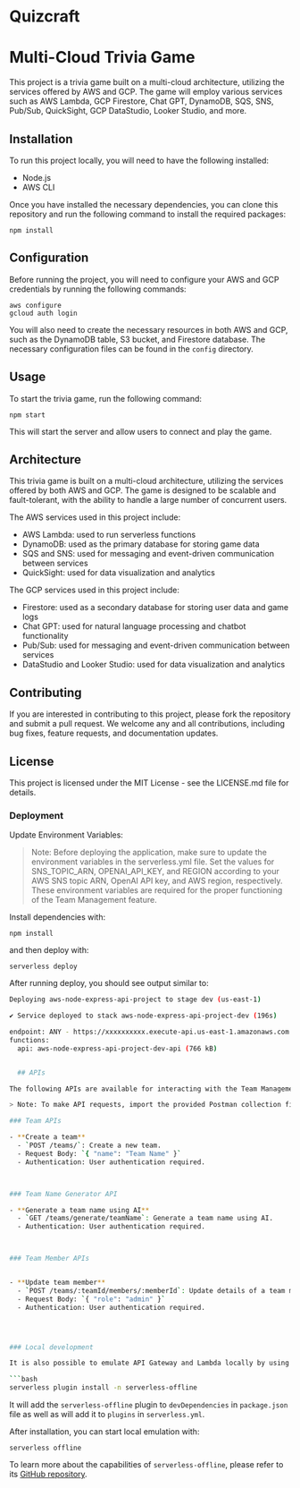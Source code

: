 # Quizcraft
# Multi-Cloud Trivia Game

This project is a trivia game built on a multi-cloud architecture, utilizing the services offered by AWS and GCP. The game will employ various services such as AWS Lambda, GCP Firestore, Chat GPT, DynamoDB, SQS, SNS, Pub/Sub, QuickSight, GCP DataStudio, Looker Studio, and more.

## Installation

To run this project locally, you will need to have the following installed:

- Node.js
- AWS CLI


Once you have installed the necessary dependencies, you can clone this repository and run the following command to install the required packages:

```
npm install
```

## Configuration

Before running the project, you will need to configure your AWS and GCP credentials by running the following commands:

```
aws configure
gcloud auth login
```

You will also need to create the necessary resources in both AWS and GCP, such as the DynamoDB table, S3 bucket, and Firestore database. The necessary configuration files can be found in the `config` directory.

## Usage

To start the trivia game, run the following command:

```
npm start
```

This will start the server and allow users to connect and play the game.

## Architecture

This trivia game is built on a multi-cloud architecture, utilizing the services offered by both AWS and GCP. The game is designed to be scalable and fault-tolerant, with the ability to handle a large number of concurrent users.

The AWS services used in this project include:

- AWS Lambda: used to run serverless functions
- DynamoDB: used as the primary database for storing game data
- SQS and SNS: used for messaging and event-driven communication between services
- QuickSight: used for data visualization and analytics

The GCP services used in this project include:

- Firestore: used as a secondary database for storing user data and game logs
- Chat GPT: used for natural language processing and chatbot functionality
- Pub/Sub: used for messaging and event-driven communication between services
- DataStudio and Looker Studio: used for data visualization and analytics

## Contributing

If you are interested in contributing to this project, please fork the repository and submit a pull request. We welcome any and all contributions, including bug fixes, feature requests, and documentation updates.

## License

This project is licensed under the MIT License - see the LICENSE.md file for details.


### Deployment

Update Environment Variables:

> Note: Before deploying the application, make sure to update the environment variables in the serverless.yml file. Set the values for SNS_TOPIC_ARN, OPENAI_API_KEY, and REGION according to your AWS SNS topic ARN, OpenAI API key, and AWS region, respectively. These environment variables are required for the proper functioning of the Team Management feature.

Install dependencies with:

```
npm install
```

and then deploy with:

```
serverless deploy
```

After running deploy, you should see output similar to:

```bash
Deploying aws-node-express-api-project to stage dev (us-east-1)

✔ Service deployed to stack aws-node-express-api-project-dev (196s)

endpoint: ANY - https://xxxxxxxxxx.execute-api.us-east-1.amazonaws.com
functions:
  api: aws-node-express-api-project-dev-api (766 kB)


  ## APIs

The following APIs are available for interacting with the Team Management feature. Please use the provided Postman collection file to access these APIs.

> Note: To make API requests, import the provided Postman collection file `serverless-trivia-game.postman_collection.json` into Postman. The collection includes pre-configured requests for each API endpoint, making it easy to test and interact with the Team Management feature.

### Team APIs

- **Create a team**
  - `POST /teams/`: Create a new team.
  - Request Body: `{ "name": "Team Name" }`
  - Authentication: User authentication required.



### Team Name Generator API

- **Generate a team name using AI**
  - `GET /teams/generate/teamName`: Generate a team name using AI.
  - Authentication: User authentication required.



### Team Member APIs


- **Update team member**
  - `POST /teams/:teamId/members/:memberId`: Update details of a team member.
  - Request Body: `{ "role": "admin" }`
  - Authentication: User authentication required.




### Local development

It is also possible to emulate API Gateway and Lambda locally by using `serverless-offline` plugin. In order to do that, execute the following command:

```bash
serverless plugin install -n serverless-offline
```

It will add the `serverless-offline` plugin to `devDependencies` in `package.json` file as well as will add it to `plugins` in `serverless.yml`.

After installation, you can start local emulation with:

```
serverless offline
```

To learn more about the capabilities of `serverless-offline`, please refer to its [GitHub repository](https://github.com/dherault/serverless-offline).
